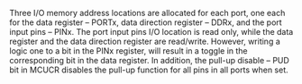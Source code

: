 Three I/O memory address locations are allocated for each port, one each for the data register – PORTx, data direction register – DDRx, and the port input pins – PINx. The port input pins I/O location is read only, while the data register and the data direction register are read/write. However, writing a logic one to a bit in the PINx register, will result in a toggle in the corresponding bit in the data register. In addition, the pull-up disable – PUD bit in MCUCR disables the pull-up function for all pins in all ports when set.